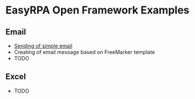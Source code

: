 # EasyRPA Open Framework Examples

## Email
- [Sending of simple email](email/send-simple-email)
- Creating of email message based on FreeMarker template
- TODO 

## Excel
- TODO

